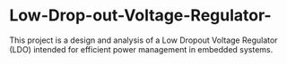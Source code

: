 # Low-Drop-out-Voltage-Regulator-
This project is a design and analysis of a Low Dropout Voltage Regulator (LDO) intended for efficient power management in embedded systems.
